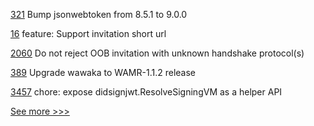 
[321](https://github.com/hyperledger-labs/blockchain-explorer/pull/321) Bump jsonwebtoken from 8.5.1 to 9.0.0

[16](https://github.com/hyperledger/aries-framework-swift/pull/16) feature: Support invitation short url

[2060](https://github.com/hyperledger/aries-cloudagent-python/pull/2060) Do not reject OOB invitation with unknown handshake protocol(s)

[389](https://github.com/hyperledger-labs/private-data-objects/pull/389) Upgrade wawaka to WAMR-1.1.2 release

[3457](https://github.com/hyperledger/aries-framework-go/pull/3457) chore: expose didsignjwt.ResolveSigningVM as a helper API


[See more >>>](https://start-here.hyperledger.org/pull-requests)
